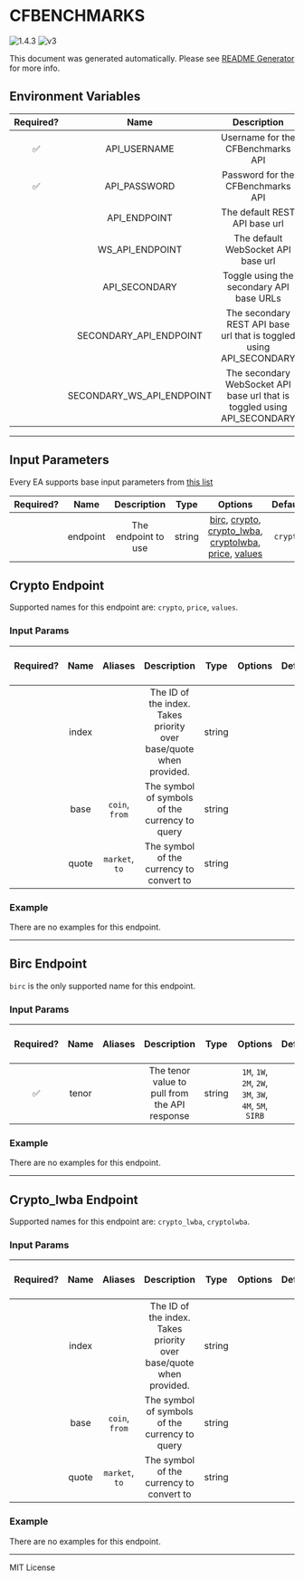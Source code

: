 # CFBENCHMARKS

![1.4.3](https://img.shields.io/github/package-json/v/smartcontractkit/external-adapters-js?filename=packages/sources/cfbenchmarks-test/package.json) ![v3](https://img.shields.io/badge/framework%20version-v3-blueviolet)

This document was generated automatically. Please see [README Generator](../../scripts#readme-generator) for more info.

## Environment Variables

| Required? |           Name            |                               Description                                |  Type   | Options |                 Default                  |
| :-------: | :-----------------------: | :----------------------------------------------------------------------: | :-----: | :-----: | :--------------------------------------: |
|    ✅     |       API_USERNAME        |                    Username for the CFBenchmarks API                     | string  |         |                                          |
|    ✅     |       API_PASSWORD        |                    Password for the CFBenchmarks API                     | string  |         |                                          |
|           |       API_ENDPOINT        |                      The default REST API base url                       | string  |         |    `https://www.cfbenchmarks.com/api`    |
|           |      WS_API_ENDPOINT      |                    The default WebSocket API base url                    | string  |         |    `wss://www.cfbenchmarks.com/ws/v4`    |
|           |       API_SECONDARY       |                 Toggle using the secondary API base URLs                 | boolean |         |                 `false`                  |
|           |  SECONDARY_API_ENDPOINT   |   The secondary REST API base url that is toggled using API_SECONDARY    | string  |         | `https://unregprod.cfbenchmarks.com/api` |
|           | SECONDARY_WS_API_ENDPOINT | The secondary WebSocket API base url that is toggled using API_SECONDARY | string  |         | `wss://unregprod.cfbenchmarks.com/ws/v4` |

---

## Input Parameters

Every EA supports base input parameters from [this list](https://github.com/smartcontractkit/ea-framework-js/blob/main/src/config/index.ts)

| Required? |   Name   |     Description     |  Type  |                                                                                       Options                                                                                        | Default  |
| :-------: | :------: | :-----------------: | :----: | :----------------------------------------------------------------------------------------------------------------------------------------------------------------------------------: | :------: |
|           | endpoint | The endpoint to use | string | [birc](#birc-endpoint), [crypto](#crypto-endpoint), [crypto_lwba](#crypto_lwba-endpoint), [cryptolwba](#crypto_lwba-endpoint), [price](#crypto-endpoint), [values](#crypto-endpoint) | `crypto` |

## Crypto Endpoint

Supported names for this endpoint are: `crypto`, `price`, `values`.

### Input Params

| Required? | Name  |    Aliases     |                            Description                             |  Type  | Options | Default | Depends On | Not Valid With |
| :-------: | :---: | :------------: | :----------------------------------------------------------------: | :----: | :-----: | :-----: | :--------: | :------------: |
|           | index |                | The ID of the index. Takes priority over base/quote when provided. | string |         |         |            |                |
|           | base  | `coin`, `from` |           The symbol of symbols of the currency to query           | string |         |         |            |                |
|           | quote | `market`, `to` |              The symbol of the currency to convert to              | string |         |         |            |                |

### Example

There are no examples for this endpoint.

---

## Birc Endpoint

`birc` is the only supported name for this endpoint.

### Input Params

| Required? | Name  | Aliases |                  Description                  |  Type  |                        Options                         | Default | Depends On | Not Valid With |
| :-------: | :---: | :-----: | :-------------------------------------------: | :----: | :----------------------------------------------------: | :-----: | :--------: | :------------: |
|    ✅     | tenor |         | The tenor value to pull from the API response | string | `1M`, `1W`, `2M`, `2W`, `3M`, `3W`, `4M`, `5M`, `SIRB` |         |            |                |

### Example

There are no examples for this endpoint.

---

## Crypto_lwba Endpoint

Supported names for this endpoint are: `crypto_lwba`, `cryptolwba`.

### Input Params

| Required? | Name  |    Aliases     |                            Description                             |  Type  | Options | Default | Depends On | Not Valid With |
| :-------: | :---: | :------------: | :----------------------------------------------------------------: | :----: | :-----: | :-----: | :--------: | :------------: |
|           | index |                | The ID of the index. Takes priority over base/quote when provided. | string |         |         |            |                |
|           | base  | `coin`, `from` |           The symbol of symbols of the currency to query           | string |         |         |            |                |
|           | quote | `market`, `to` |              The symbol of the currency to convert to              | string |         |         |            |                |

### Example

There are no examples for this endpoint.

---

MIT License
